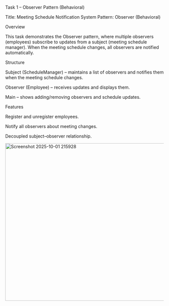 Task 1 – Observer Pattern (Behavioral)

Title: Meeting Schedule Notification System
Pattern: Observer (Behavioral)

Overview

This task demonstrates the Observer pattern, where multiple observers (employees) subscribe to updates from a subject (meeting schedule manager).
When the meeting schedule changes, all observers are notified automatically.

Structure

Subject (ScheduleManager) – maintains a list of observers and notifies them when the meeting schedule changes.

Observer (Employee) – receives updates and displays them.

Main – shows adding/removing observers and schedule updates.

Features

Register and unregister employees.

Notify all observers about meeting changes.

Decoupled subject–observer relationship.

<img width="700" height="500" alt="Screenshot 2025-10-01 215928" src="https://github.com/user-attachments/assets/4089d156-bf8b-41c9-b925-d59329ea72d3" />
